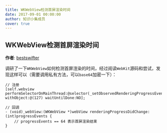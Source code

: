 ```yaml
---
title: WKWebView检测首屏渲染时间
date: 2017-09-01 00:00:00
author: 知识小集成员
cover: true
---
```


WKWebView检测首屏渲染时间
----------

**作者**: [bestswifter](https://weibo.com/bestswifter)

调研了一下`WKWebView`如何检测首屏渲染的时间，经过阅读`WebKit`源码和尝试，发现这样可以（需要调用私有方法，可以`base64`加密一下）：

```objc
// 注册
[self.webview performSelectorOnMainThread:@selector(_setObservedRenderingProgressEvents:) withObject:@(127) waitUntilDone:NO];

// 回调
- (void)_webView:(WKWebView *)webView renderingProgressDidChange:(int)progressEvents {
    // progressEvents == 64 表示首屏渲染结束
}
```

